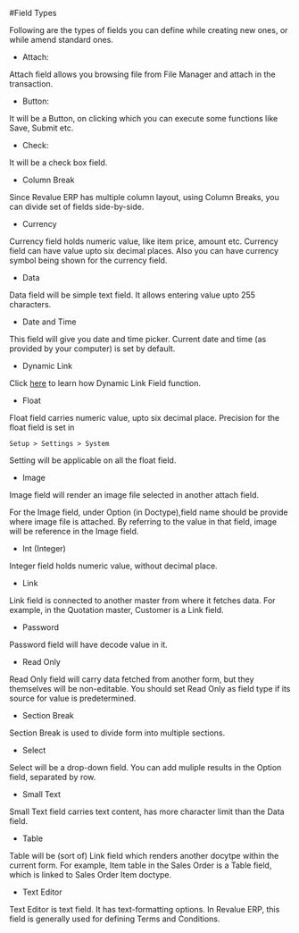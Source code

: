 #Field Types

Following are the types of fields you can define while creating new ones, or while amend standard ones.

- Attach: 

Attach field allows you browsing file from File Manager and attach in the transaction.

- Button: 

It will be a Button, on clicking which you can execute some functions like Save, Submit etc. 

- Check:

It will be a check box field. 

- Column Break

Since Revalue ERP has multiple column layout, using Column Breaks, you can divide set of fields side-by-side. 

- Currency

Currency field holds numeric value, like item price, amount etc. Currency field can have value upto six decimal places. Also you can have currency symbol being shown for the currency field.

- Data

Data field will be simple text field. It allows entering value upto 255 characters.

- Date and Time

This field will give you date and time picker. Current date and time (as provided by your computer) is set by default. 

- Dynamic Link

Click [here](/docs/user/manual/en/customize-revalue/articles/managing-dynamic-link-fields.html) to learn how Dynamic Link Field function.

- Float

Float field carries numeric value, upto six decimal place. Precision for the float field is set in
 
`Setup > Settings > System`

Setting will be applicable on all the float field. 

- Image

Image field will render an image file selected in another attach field. 

For the Image field, under Option (in Doctype),field name should be provide where image file is attached. By referring to the value in that field, image will be reference in the Image field.

- Int (Integer)

Integer field holds numeric value, without decimal place.

- Link

Link field is connected to another master from where it fetches data. For example, in the Quotation master, Customer is a Link field.

- Password

Password field will have decode value in it.

- Read Only

Read Only field will carry data fetched from another form, but they themselves will be non-editable. You should set Read Only as field type if its source for value is predetermined.

- Section Break

Section Break is used to divide form into multiple sections. 

- Select

Select will be a drop-down field. You can add muliple results in the Option field, separated by row.

- Small Text

Small Text field carries text content, has more character limit than the Data field.

- Table

Table will be (sort of) Link field which renders another docytpe within the current form. For example, Item table in the Sales Order is a Table field, which is linked to Sales Order Item doctype.

- Text Editor

Text Editor is text field. It has text-formatting options. In Revalue ERP, this field is generally used for defining Terms and Conditions.

<!-- markdown -->